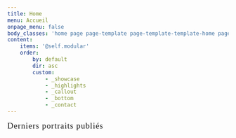 ```yaml
---
title: Home
menu: Accueil
onpage_menu: false
body_classes: 'home page page-template page-template-template-home page-template-template-home-php group-blog'
content:
    items: '@self.modular'
    order:
        by: default
        dir: asc
        custom:
            - _showcase
            - _highlights
            - _callout
            - _bottom
            - _contact
---
```


<p><span style="font-size: 14pt; font-family: 'Raleway Regular'; letter-spacing: 0.06em;">Derniers portraits publi&eacute;s</span></p>